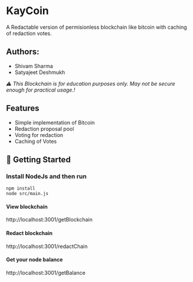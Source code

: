 # KayCoin

A Redactable version of permisionless blockchain like bitcoin with caching of redaction votes.

## Authors:

- Shivam Sharma
- Satyajeet Deshmukh

_⚠️ This Blockchain is for education purposes only. May not be secure enough for practical usage.!_

## Features

- Simple implementation of Bitcoin
- Redaction proposal pool
- Voting for redaction
- Caching of Votes

## 🏁 Getting Started <a name = "getting_started"></a>

### Install NodeJs and then run

```
npm install
node src/main.js
```

#### View blockchain

http://localhost:3001/getBlockchain

#### Redact blockchain

http://localhost:3001/redactChain

#### Get your node balance

http://localhost:3001/getBalance
